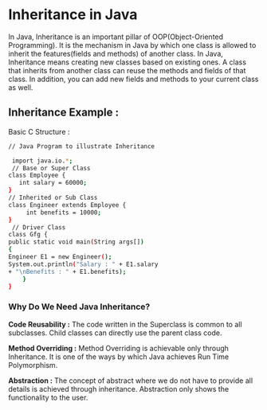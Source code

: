 # Inheritance in Java

In Java, Inheritance is an important pillar of OOP(Object-Oriented Programming). It is the mechanism in Java by which one class is allowed to inherit the features(fields and methods) of another class. In Java, Inheritance means creating new classes based on existing ones. A class that inherits from another class can reuse the methods and fields of that class. In addition, you can add new fields and methods to your current class as well.  

## Inheritance Example :
Basic C Structure :

```bash
// Java Program to illustrate Inheritance

 import java.io.*;
 // Base or Super Class
class Employee {
   int salary = 60000;
}
// Inherited or Sub Class
class Engineer extends Employee {
     int benefits = 10000;
}
 // Driver Class
class Gfg {
public static void main(String args[])
{
Engineer E1 = new Engineer();
System.out.println("Salary : " + E1.salary
+ "\nBenefits : " + E1.benefits);
    }
}
```
    

### Why Do We Need Java Inheritance?

**Code Reusability :**
The code written in the Superclass is common to all subclasses. Child classes can directly use the parent class code.

**Method Overriding :**
Method Overriding is achievable only through Inheritance. It is one of the ways by which Java achieves Run Time Polymorphism.

**Abstraction :**
The concept of abstract where we do not have to provide all details is achieved through inheritance. Abstraction only shows the functionality to the user.
